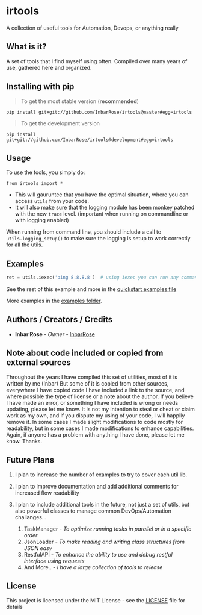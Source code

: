 # irtools

A collection of useful tools for Automation, Devops, or anything really

## What is it?

A set of tools that I find myself using often.
Compiled over many years of use, gathered here and organized.

## Installing with pip

> To get the most stable version (**recommended**) 

`pip install git+git://github.com/InbarRose/irtools@master#egg=irtools`

> To get the development version

`pip install git+git://github.com/InbarRose/irtools@development#egg=irtools`

## Usage

To use the tools, you simply do:

`from irtools import *`

* This will gauruntee that you have the optimal situation, where you can access `utils` from your code. 
* It will also make sure that the logging module has been monkey patched with the new `trace` level. (important when running on commandline or with logging enabled)

When running from command line, you should include a call to `utils.logging_setup()` to make sure the logging is setup to work correctly for all the utils.

## Examples

```python
ret = utils.iexec('ping 8.8.8.8')  # using iexec you can run any command
```
See the rest of this example and more in the [quickstart examples file](examples/quickstart_examples.md)

More examples in the [examples folder](examples).

## Authors / Creators / Credits

* **Inbar Rose** - *Owner* - [InbarRose](https://github.com/InbarRose)

## Note about code included or copied from external sources

Throughout the years I have compiled this set of utilities, most of it is written by me (Inbar) But some of it is copied from other sources, everywhere I have copied code I have included a link to the source, and where possible the type of license or a note about the author. If you believe I have made an error, or something I have included is wrong or needs updating, please let me know. It is not my intention to steal or cheat or claim work as my own, and if you dispute my using of your code, I will happily remove it. In some cases I made slight modifications to code mostly for readability, but in some cases I made modifications to enhance capabilities. Again, if anyone has a problem with anything I have done, please let me know. Thanks.

## Future Plans

1. I plan to increase the number of examples to try to cover each util lib.

2. I plan to improve documentation and add additional comments for increased flow readability

3. I plan to include additional tools in the future, not just a set of utils, but also powerful classes to manage common DevOps/Automation challanges...

   1. TaskManager - *To optimize running tasks in parallel or in a specific order*
   2. JsonLoader - *To make reading and writing class structures from JSON easy*
   3. RestfulAPI - *To enhance the ability to use and debug restful interface using requests*
   4. And More.. - *I have a large collection of tools to release*

## License

This project is licensed under the MIT License - see the [LICENSE](LICENSE) file for details
